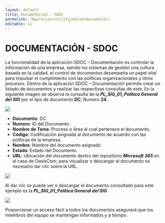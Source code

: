 ```yaml
---
layout: default
title: Documetación - SDOC
permalink: /Operacion/utility/docum/documental/
editable: si
---
```


# DOCUMENTACIÓN - SDOC

La funcionalidad de la aplicación SDOC – Documentación es controlar la información de una empresa, siendo los sistemas de gestión una cultura basada en la calidad, el control de documentos desempeña un papel vital para impulsar el cumplimiento con las políticas organizacionales y otros procesos.
Dentro de la aplicación SDOC – Documentación permite crear un listado de documentos y realizar las respectivas consultas de este. 
En la siguiente imagen se observa la consulta de la ***PL_SIG_01_Política General del SIG*** por el tipo de documento **DC**, Numero **24**.

![](documentación1.png)

- **Documento**: DC
- **Numero**: ID del Documento.
- **Nombre de Tema**: Proceso o Area al cual pertenece el documento.
- **Código**: Codificación asignada al documento de acuerdo con las politicas de la empresa.
- **Nombre**: Nombre del documento asignado
- **Estado**: Estado del Documento.
- **URL**: Ubicación del documento dentro del repositorio ***Microsoft 365*** en el caso de OasisCom; para visualizar o descargar el documento es necesario dar clic sobre la URL.

![](documentación2.png)

Al dar clic se puede ver o descargar el documento consultado para este ejemplo es la ***PL_SIG_01_Política General del SIG***

![](documentación3.png)

Proporcionar un acceso fácil a todos los documentos asegurará que los miembros del equipo se mantengan informados y a tiempo.
